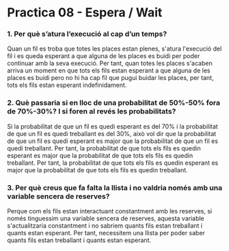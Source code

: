 # Practica 08 - Espera / Wait

### 1. Per què s’atura l’execució al cap d’un temps?

Quan un fil es troba que totes les places estan plenes, s'atura l'execució del fil i es queda esperant a que alguna de les places es buidi per poder continuar amb la seva execució. Per tant, quan totes les places s'acaben arriva un moment en que tots els fils estan esperant a que alguna de les places es buidi pero no hi ha cap fil que pugui buidar les places, per tant, tots els fils estan esperant indefinidament.

### 2. Què passaria si en lloc de una probabilitat de 50%-50% fora de 70%-30%? I si foren al revés les probabilitats?

Si la probabilitat de que un fil es quedi esperant es del 70% i la probabilitat de que un fil es quedi treballant es del 30%, això vol dir que la probabilitat de que un fil es quedi esperant es major que la probabilitat de que un fil es quedi treballant. Per tant, la probabilitat de que tots els fils es quedin esperant es major que la probabilitat de que tots els fils es quedin treballant. Per tant, la probabilitat de que tots els fils es quedin esperant es major que la probabilitat de que tots els fils es quedin treballant.

### 3. Per què creus que fa falta la llista i no valdria només amb una variable sencera de reserves?

Perque com els fils estan interactuant constantment amb les reserves, si només tinguessim una variable sencera de reserves, aquesta variable s'actualitzaria constantment i no sabriem quants fils estan treballant i quants estan esperant. Per tant, necessitem una llista per poder saber quants fils estan treballant i quants estan esperant.